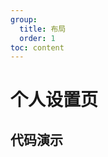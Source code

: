 ```yaml
---
group:
  title: 布局
  order: 1
toc: content
---
```


# 个人设置页

## 代码演示

<code src='../../src/demos/Settings/index.tsx'></code>
